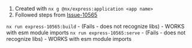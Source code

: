 1. Created with `nx g @nx/express:application <app name>`
2. Followed steps from [Issue-10565](../issue-10565/README.md)



`nx run express-10565:build` - (Fails - does not recognize libs) - WORKS with esm module imports
`nx run express-10565:serve` - (Fails - does not recognize libs) - WORKS with esm module imports
